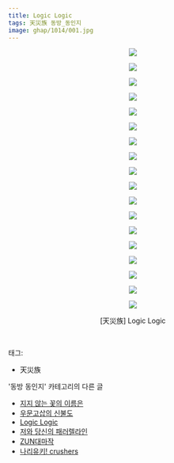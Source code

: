 ```yaml
---
title: Logic Logic
tags: 天災族 동방_동인지
image: ghap/1014/001.jpg
---
```

<div class="article">
<p style="text-align: center; clear: none; float: none;"><img src="{{ site.nasurl }}/ghap/1014/001.jpg"/></p>
<p style="text-align: center; clear: none; float: none;"><img src="{{ site.nasurl }}/ghap/1014/002.jpg"/></p>
<p style="text-align: center; clear: none; float: none;"><img src="{{ site.nasurl }}/ghap/1014/003.jpg"/></p>
<p style="text-align: center; clear: none; float: none;"><img src="{{ site.nasurl }}/ghap/1014/004.jpg"/></p>
<p style="text-align: center; clear: none; float: none;"><img src="{{ site.nasurl }}/ghap/1014/005.jpg"/></p>
<p style="text-align: center; clear: none; float: none;"><img src="{{ site.nasurl }}/ghap/1014/006.jpg"/></p>
<p style="text-align: center; clear: none; float: none;"><img src="{{ site.nasurl }}/ghap/1014/007.jpg"/></p>
<p style="text-align: center; clear: none; float: none;"><img src="{{ site.nasurl }}/ghap/1014/008.jpg"/></p>
<p style="text-align: center; clear: none; float: none;"><img src="{{ site.nasurl }}/ghap/1014/009.jpg"/></p>
<p style="text-align: center; clear: none; float: none;"><img src="{{ site.nasurl }}/ghap/1014/010.jpg"/></p>
<p style="text-align: center; clear: none; float: none;"><img src="{{ site.nasurl }}/ghap/1014/011.jpg"/></p>
<p style="text-align: center; clear: none; float: none;"><img src="{{ site.nasurl }}/ghap/1014/012.jpg"/></p>
<p style="text-align: center; clear: none; float: none;"><img src="{{ site.nasurl }}/ghap/1014/013.jpg"/></p>
<p style="text-align: center; clear: none; float: none;"><img src="{{ site.nasurl }}/ghap/1014/014.jpg"/></p>
<p style="text-align: center; clear: none; float: none;"><img src="{{ site.nasurl }}/ghap/1014/015.jpg"/></p>
<p style="text-align: center; clear: none; float: none;"><img src="{{ site.nasurl }}/ghap/1014/016.jpg"/></p>
<p style="text-align: center; clear: none; float: none;"><img src="{{ site.nasurl }}/ghap/1014/017.jpg"/></p>
<p style="text-align: center; clear: none; float: none;"><img src="{{ site.nasurl }}/ghap/1014/018.jpg"/></p>
<p style="text-align: center; clear: none; float: none;">[天災族] Logic Logic</p>
<p><br/></p>
</div><div class="tagTrail">
<p>태그: </p>
<ul>
<li>天災族</li>
</ul>
</div><div class="another">
<p>'동방 동인지' 카테고리의 다른 글</p>
<ul>
<li><a href="/2016-07-22-ghap_1016">지지 않는 꽃의 이름은</a></li>
<li><a href="/2016-07-22-ghap_1015">우문고삽의 신불도</a></li>
<li><a href="/2016-07-22-ghap_1014">Logic Logic</a></li>
<li><a href="/2016-07-22-ghap_1013">저와 당신의 패러렐라인</a></li>
<li><a href="/2016-07-22-ghap_1012">ZUN대마작</a></li>
<li><a href="/2016-07-22-ghap_1011">나리유키! crushers</a></li>
</ul>
</div><div class="cb_module cb_fluid">
<div class="cb_wrt cb_profile">
</div><!-- commentList close -->
</div>